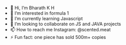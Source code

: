 - 👋 Hi, I’m Bharath K H
- 👀 I’m interested in formula 1
- 🌱 I’m currently learning Javascript
- 💞️ I’m looking to collaborate on JS and JAVA projects
- 📫 How to reach me Instagram: @scented.meat
- ⚡ Fun fact: one piece has sold 500m+ copies

<!---
ScentedMeatu/ScentedMeatu is a ✨ special ✨ repository because its `README.md` (this file) appears on your GitHub profile.
You can click the Preview link to take a look at your changes.
--->
